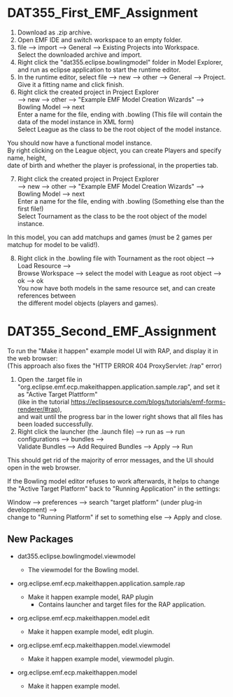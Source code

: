 # DAT355_First_EMF_Assignment



1. Download as .zip archive.
2. Open EMF IDE and switch workspace to an empty folder.
3. file --> import --> General --> Existing Projects into Workspace.<br>
Select the downloaded archive and import.
4. Right click the "dat355.eclipse.bowlingmodel" folder in Model Explorer,<br>
and run as eclipse application to start the runtime editor.
5. In the runtime editor, select file --> new --> other --> General --> Project.<br>
Give it a fitting name and click finish.
6. Right click the created project in Project Explorer<br> 
--> new --> other --> "Example EMF Model Creation Wizards" --> Bowling Model --> next<br>
Enter a name for the file, ending with .bowling (This file will contain the data of the model instance in XML form)<br>
Select League as the class to be the root object of the model instance.

You should now have a functional model instance.<br>
By right clicking on the League object, you can create Players and specify name, height,<br>
date of birth and whether the player is professional, in the properties tab.


7. Right click the created project in Project Explorer<br> 
--> new --> other --> "Example EMF Model Creation Wizards" --> Bowling Model --> next<br>
Enter a name for the file, ending with .bowling (Something else than the first file!)<br>
Select Tournament as the class to be the root object of the model instance.

In this model, you can add matchups and games (must be 2 games per matchup for model to be valid!).

8. Right click in the .bowling file with Tournament as the root object --> Load Resource --><br>
Browse Workspace --> select the model with League as root object --> ok --> ok<br>
You now have both models in the same resource set, and can create references between<br>
the different model objects (players and games).




# DAT355_Second_EMF_Assignment



To run the "Make it happen" example model UI with RAP, and display it in the web browser:<br>
(This approach also fixes the "HTTP ERROR 404 ProxyServlet: /rap" error)

1. Open the .target file in "org.eclipse.emf.ecp.makeithappen.application.sample.rap", and set it as "Active Target Plattform"<br>
(like in the tutorial https://eclipsesource.com/blogs/tutorials/emf-forms-renderer/#rap),<br>
and wait until the progress bar in the lower right shows that all files has been loaded successfully.<br>
2. Right click the launcher (the .launch file) --> run as --> run configurations --> bundles --><br>
Validate Bundles --> Add Required Bundles --> Apply --> Run

This should get rid of the majority of error messages, and the UI should open in the web browser.<br>


If the Bowling model editor refuses to work afterwards, it helps to change<br>
the "Active Target Platform" back to "Running Application" in the settings:

Window --> preferences --> search "target platform" (under plug-in development) --><br>
change to "Running Platform" if set to something else --> Apply and close.



New Packages
-------------

* dat355.eclipse.bowlingmodel.viewmodel
  - The viewmodel for the Bowling model.
  
* org.eclipse.emf.ecp.makeithappen.application.sample.rap
  - Make it happen example model, RAP plugin
    * Contains launcher and target files for the RAP application.
* org.eclipse.emf.ecp.makeithappen.model.edit
  - Make it happen example model, edit plugin.
* org.eclipse.emf.ecp.makeithappen.model.viewmodel
  - Make it happen example model, viewmodel plugin.
* org.eclipse.emf.ecp.makeithappen.model
  - Make it happen example model.
